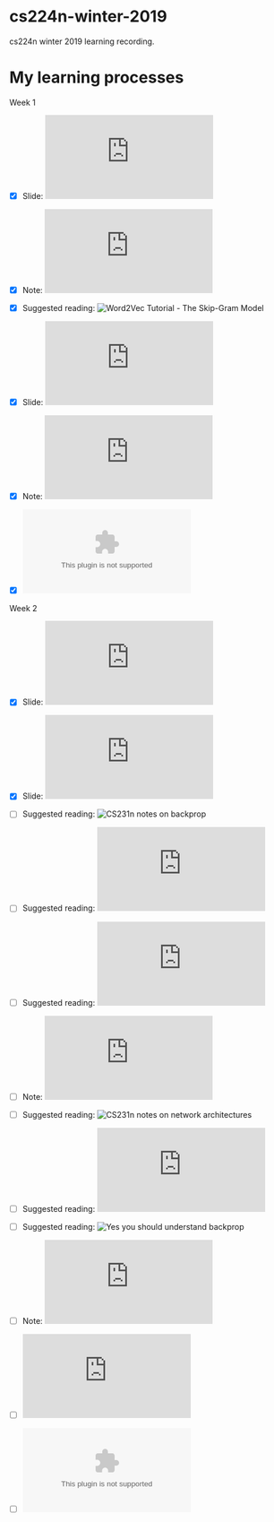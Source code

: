 # cs224n-winter-2019
cs224n winter 2019 learning recording.

# My learning processes
Week 1
 
 - [x] Slide: ![Introduction and Word Vectors](http://web.stanford.edu/class/cs224n/slides/cs224n-2019-lecture01-wordvecs1.pdf)

 - [x] Note: ![Introduction and Word Vectors](http://web.stanford.edu/class/cs224n/readings/cs224n-2019-notes01-wordvecs1.pdf)

 - [x] Suggested reading: ![Word2Vec Tutorial - The Skip-Gram Model](http://mccormickml.com/2016/04/19/word2vec-tutorial-the-skip-gram-model/)

 - [x] Slide: ![Word Vectors 2 and Word Senses](http://web.stanford.edu/class/cs224n/slides/cs224n-2019-lecture02-wordvecs2.pdf)

 - [x] Note: ![Word Vectors 2 and Word Senses](http://web.stanford.edu/class/cs224n/readings/cs224n-2019-notes02-wordvecs2.pdf)

 - [x] ![Assignment 1](http://web.stanford.edu/class/cs224n/assignments/a1.zip)

Week 2

 - [x] Slide: ![Word Window Classification, Neural Networks, and Matrix Calculus](http://web.stanford.edu/class/cs224n/slides/cs224n-2019-lecture03-neuralnets.pdf)

 - [x] Slide: ![Backpropagation and Computation Graphs](http://web.stanford.edu/class/cs224n/slides/cs224n-2019-lecture04-backprop.pdf)

 - [ ] Suggested reading: ![CS231n notes on backprop](http://cs231n.github.io/optimization-2/)

 - [ ] Suggested reading: ![Derivatives, Backpropagation, and Vectorization](http://cs231n.stanford.edu/handouts/derivatives.pdf)

 - [ ] Suggested reading: ![Review of differential calculus](http://web.stanford.edu/class/cs224n/readings/review-differential-calculus.pdf)

 - [ ] Note: ![matrix calculus notes](http://web.stanford.edu/class/cs224n/readings/gradient-notes.pdf)

 - [ ] Suggested reading: ![CS231n notes on network architectures](http://cs231n.github.io/neural-networks-1/)

 - [ ] Suggested reading: ![Learning Representations by Backpropagating Errors](http://www.iro.umontreal.ca/~vincentp/ift3395/lectures/backprop_old.pdf)

 - [ ] Suggested reading: ![Yes you should understand backprop](https://medium.com/@karpathy/yes-you-should-understand-backprop-e2f06eab496b)

 - [ ] Note: ![Backpropagation and Computation Graphs](http://web.stanford.edu/class/cs224n/readings/cs224n-2019-notes03-neuralnets.pdf)

 - [ ] ![Assignment 2 handout](http://web.stanford.edu/class/cs224n/assignments/a2.pdf)

 - [ ] ![Assignment 2](http://web.stanford.edu/class/cs224n/assignments/a2.zip)